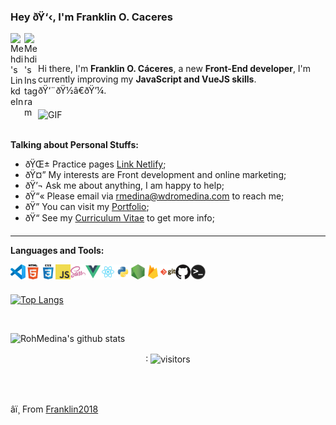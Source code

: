 ### Hey ðŸ‘‹, I'm Franklin O. Caceres

<a href="https://www.linkedin.com/in/rodrigo-medina-gatica/">
  <img align="left" alt="Mehdi's LinkdeIn" width="22px" src="https://github.com/TheDudeThatCode/TheDudeThatCode/blob/master/Assets/Linkedin.svg" />
</a>
<a href="https://www.instagram.com/r000drigo/">
  <img align="left" alt="Mehdi's Instagram" width="22px" src="https://github.com/TheDudeThatCode/TheDudeThatCode/blob/master/Assets/Instagram.svg" />
</a>
<br />
<br />

Hi there, I'm **Franklin O. Cáceres**, a new **Front-End developer**, I'm currently improving my **JavaScript and VueJS skills**.  ðŸ‘¨ðŸ½â€ðŸ’¼. 

  <img align="center" alt="GIF" src="https://geeksgod.com/wp-content/uploads/2020/05/Understanding-of-a-Web-Developer.png" />

<br />
<br />

**Talking about Personal Stuffs:**


- ðŸŒ± Practice pages [Link Netlify](https://app.netlify.com/teams/rohmedina/sites);
- ðŸ¤” My interests are Front development and online marketing;
- ðŸ’¬ Ask me about anything, I am happy to help;
- ðŸ“« Please email via rmedina@wdromedina.com to reach me;
- ðŸ”­ You can visit my [Portfolio](https://franklin2018.github.io/);
- ðŸ“ See my [Curriculum Vitae](https://drive.google.com/file/d/1TlNeJv0G558Js3w_QErYXKVBoCZ5p29h/view?usp=sharing) to get more info;



---
**Languages and Tools:**  

<img align="left" height="24" src="https://raw.githubusercontent.com/github/explore/80688e429a7d4ef2fca1e82350fe8e3517d3494d/topics/visual-studio-code/visual-studio-code.png">
<img align="left" height="24" src="https://raw.githubusercontent.com/github/explore/80688e429a7d4ef2fca1e82350fe8e3517d3494d/topics/html/html.png">
<img align="left" height="24" src="https://raw.githubusercontent.com/github/explore/80688e429a7d4ef2fca1e82350fe8e3517d3494d/topics/css/css.png">
<img align="left" height="24" src="https://raw.githubusercontent.com/github/explore/80688e429a7d4ef2fca1e82350fe8e3517d3494d/topics/javascript/javascript.png">
<img align="left" height="24" src="https://raw.githubusercontent.com/github/explore/80688e429a7d4ef2fca1e82350fe8e3517d3494d/topics/sass/sass.png">
<img align="left" height="24" src="https://raw.githubusercontent.com/github/explore/80688e429a7d4ef2fca1e82350fe8e3517d3494d/topics/vue/vue.png">
<img align="left" height="24" src="https://raw.githubusercontent.com/github/explore/80688e429a7d4ef2fca1e82350fe8e3517d3494d/topics/react/react.png">
<img align="left" height="24" src="https://raw.githubusercontent.com/github/explore/80688e429a7d4ef2fca1e82350fe8e3517d3494d/topics/python/python.png">
<img align="left" height="24" src="https://raw.githubusercontent.com/github/explore/80688e429a7d4ef2fca1e82350fe8e3517d3494d/topics/nodejs/nodejs.png">
<img align="left" height="24" src="https://raw.githubusercontent.com/github/explore/80688e429a7d4ef2fca1e82350fe8e3517d3494d/topics/firebase/firebase.png">
<img align="left" height="24" src="https://raw.githubusercontent.com/github/explore/80688e429a7d4ef2fca1e82350fe8e3517d3494d/topics/git/git.png">
<img align="left" height="24" src="https://raw.githubusercontent.com/github/explore/78df643247d429f6cc873026c0622819ad797942/topics/github/github.png">
<img align="left" height="24" src="https://raw.githubusercontent.com/github/explore/80688e429a7d4ef2fca1e82350fe8e3517d3494d/topics/terminal/terminal.png">

<br />
<br />



[![Top Langs](https://github-readme-stats.vercel.app/api/top-langs/?username=Franklin2018&layout=compact&theme=highcontrast)](https://github.com/Franklin2018/github-readme-stats)


<br />


![RohMedina's github stats](https://github-readme-stats.vercel.app/api?username=Franklin2018&show_icons=true&theme=highcontrast)


<p align="center">:
  <img align="center" alt="visitors" src="https://visitor-badge.laobi.icu/badge?page_id=rohmedina.rohmedina" />

</p>

<br />
<br />

â­ï¸ From [Franklin2018](https://github.com/Franklin2018)

